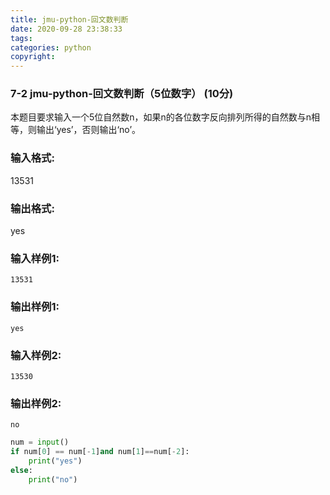 ```yaml
---
title: jmu-python-回文数判断
date: 2020-09-28 23:38:33
tags:
categories: python
copyright:
---
```


###  7-2 jmu-python-回文数判断（5位数字） (10分)

本题目要求输入一个5位自然数n，如果n的各位数字反向排列所得的自然数与n相等，则输出‘yes’，否则输出‘no’。

### 输入格式:

13531

### 输出格式:

yes

### 输入样例1:

```in
13531
```

### 输出样例1:

```out
yes
```

### 输入样例2:

```in
13530
```

### 输出样例2:

```out
no
```

```python
num = input()
if num[0] == num[-1]and num[1]==num[-2]:
    print("yes")
else:
    print("no")

```

